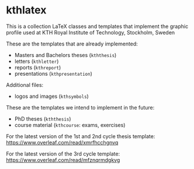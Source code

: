 # kthlatex
This is a collection LaTeX classes and templates that implement the graphic profile used at KTH Royal Institute of Technology, Stockholm, Sweden

These are the templates that are already implemented:
* Masters and Bachelors theses (`kththesis`)
* letters (`kthletter`)
* reports (`kthreport`)
* presentations (`kthpresentation`)

Additional files:
* logos and images (`kthsymbols`)

These are the templates we intend to implement in the future:
* PhD theses (`kththesis`)
* course material (`kthcourse`: exams, exercises)

For the latest version of the 1st and 2nd cycle thesis template: https://www.overleaf.com/read/xmrfhcchgnvq

For the latest version of the 3rd cycle template: https://www.overleaf.com/read/mfznqrmdgkvg

